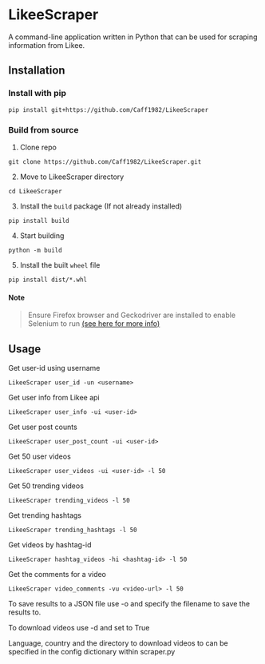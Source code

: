 # LikeeScraper

A command-line application written in Python that can be used for scraping information from Likee.

## Installation

### Install with pip
```
pip install git+https://github.com/Caff1982/LikeeScraper
```

### Build from source
1. Clone repo
```
git clone https://github.com/Caff1982/LikeeScraper.git
```
2. Move to LikeeScraper directory
```
cd LikeeScraper
```
3. Install the `build` package (If not already installed)
```
pip install build
```
4. Start building
```
python -m build
```
5. Install the built `wheel` file
```
pip install dist/*.whl
```
#### Note
> Ensure Firefox browser and Geckodriver are installed to enable Selenium to run [(see here for more info)](https://selenium-python.readthedocs.io/installation.html#drivers)

## Usage

Get user-id using username
```
LikeeScraper user_id -un <username>
```
Get user info from Likee api
```
LikeeScraper user_info -ui <user-id>
```
Get user post counts
```
LikeeScraper user_post_count -ui <user-id>
```
Get 50 user videos
```
LikeeScraper user_videos -ui <user-id> -l 50
```
Get 50 trending videos
```
LikeeScraper trending_videos -l 50
```
Get trending hashtags
```
LikeeScraper trending_hashtags -l 50
```
Get videos by hashtag-id
```
LikeeScraper hashtag_videos -hi <hashtag-id> -l 50
```
Get the comments for a video
```
LikeeScraper video_comments -vu <video-url> -l 50
```

To save results to a JSON file use -o and specify the filename to save the results to.

To download videos use -d and set to True

Language, country and the directory to download videos to can be
specified in the config dictionary within scraper.py

